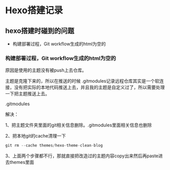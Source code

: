 # Hexo搭建记录

## hexo搭建时碰到的问题

- 构建部署过程，Git workflow生成的html为空的

    

### 构建部署过程，Git workflow生成的html为空的

原因是使用的主题没有被push上去仓库。

主题是克隆下来的，所以在推送的时候 .gitmodules记录远程仓库其实是一个软连接，没有把实际的本地代码推送上去，并且我的主题是自定义过了，所以需要处理一下把主题推送上去。

.gitmodules

解决：

1、把主题文件夹里面的git相关信息删除。.gitmodules里面相关信息也删除


2、把本地git的cache清理一下

```javascript
git rm --cache themes/hexo-theme-clean-blog
```

3、上面两个步骤都不行，那就直接把改造过的主题内容copy出来然后再paste进去themes里面
